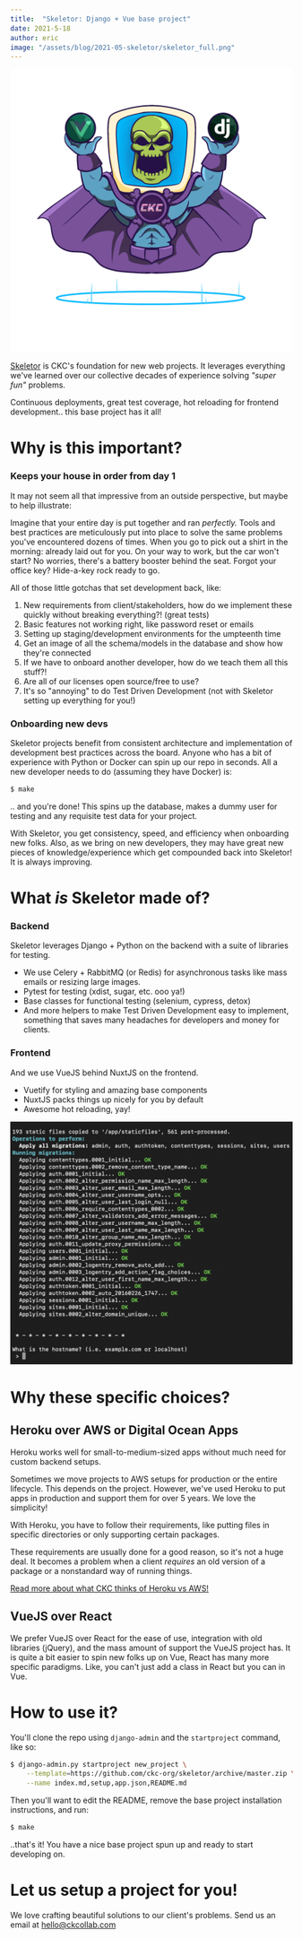 ```yaml
---
title:  "Skeletor: Django + Vue base project"
date: 2021-5-18
author: eric
image: "/assets/blog/2021-05-skeletor/skeletor_full.png"
---
```


<img src="/assets/blog/2021-05-skeletor/skeletor_full.png" class="inline-image">

[Skeletor](https://github.com/ckc-org/skeletor) is CKC's foundation for new web projects. It
leverages everything we've learned over our collective decades of experience solving _"super fun"_
problems. 

Continuous deployments, great test coverage, hot reloading for frontend development.. this
base project has it all!

<!--more-->

<div style="clear: both">
</div>


# Why is this important?

### Keeps your house in order from day 1

It may not seem all that impressive from an outside perspective, but maybe to help illustrate:

Imagine that your entire day is put together and ran _perfectly._ Tools and best practices are meticulously 
put into place to solve the same problems you've encountered dozens of times. When you go to pick out a shirt
in the morning: already laid out for you. On your way to work, but the car won't start? No worries, 
there's a battery booster behind the seat. Forgot your office key? Hide-a-key rock ready to go.

All of those little gotchas that set development back, like:
1. New requirements from client/stakeholders, how do we implement these quickly without breaking everything?! (great tests)
1. Basic features not working right, like password reset or emails
1. Setting up staging/development environments for the umpteenth time
1. Get an image of all the schema/models in the database and show how they're connected 
1. If we have to onboard another developer, how do we teach them all this stuff?!
1. Are all of our licenses open source/free to use?
1. It's so "annoying" to do Test Driven Development (not with Skeletor setting up everything for you!)

### Onboarding new devs

Skeletor projects benefit from consistent architecture and implementation of development best practices across the board. 
Anyone who has a bit of experience with Python or Docker can spin up our repo in seconds. All a new developer
needs to do (assuming they have Docker) is:

```bash
$ make
```

.. and you're done! This spins up the database, makes a dummy user for testing and any requisite test data
for your project.

With Skeletor, you get consistency, speed, and efficiency when onboarding new folks. Also, as we bring on new
developers, they may have great new pieces of knowledge/experience which get compounded back into Skeletor! It
is always improving.


# What _is_ Skeletor made of?

### Backend

Skeletor leverages Django + Python on the backend with a suite of libraries for testing.

 * We use Celery + RabbitMQ (or Redis) for asynchronous tasks like mass emails or resizing large images.
 * Pytest for testing (xdist, sugar, etc. ooo ya!)
 * Base classes for functional testing (selenium, cypress, detox)
 * And more helpers to make Test Driven Development easy to implement, something that saves many headaches for developers and money for clients.

### Frontend

And we use VueJS behind NuxtJS on the frontend.

 * Vuetify for styling and amazing base components
 * NuxtJS packs things up nicely for you by default
 * Awesome hot reloading, yay! 

<div class="img-bordered">
    <img src="/assets/blog/2021-05-skeletor/skeletor_install.png">
</div>

# Why these specific choices?

## Heroku over AWS or Digital Ocean Apps

Heroku works well for small-to-medium-sized apps without much need for custom backend setups.

Sometimes we move projects to AWS setups for production or the entire lifecycle. This
depends on the project. However, we've used Heroku to put apps in production and support them
for over 5 years. We love the simplicity!

With Heroku, you have to follow their requirements, like putting files in specific directories or only supporting certain packages.

These requirements are usually done for a good reason, so it's not a huge deal. It becomes a problem when 
a client _requires_ an old version of a package or a nonstandard way of running things.

[Read more about what CKC thinks of Heroku vs AWS!](https://ckcollab.com/2019/03/15/heroku-vs-aws.html)

## VueJS over React

We prefer VueJS over React for the ease of use, integration with old libraries (jQuery), 
and the mass amount of support the VueJS project has. It is quite a bit easier to spin
new folks up on Vue, React has many more specific paradigms. Like, you can't just add a
class in React but you can in Vue.

# How to use it?

You'll clone the repo using `django-admin` and the `startproject` command, like so:

```bash
$ django-admin.py startproject new_project \
    --template=https://github.com/ckc-org/skeletor/archive/master.zip \
    --name index.md,setup,app.json,README.md
```

Then you'll want to edit the README, remove the base project installation instructions, and
run:

```bash
$ make
```

..that's it! You have a nice base project spun up and ready to start developing on.

# Let us setup a project for you!

We love crafting beautiful solutions to our client's problems. Send us an email at [hello@ckcollab.com](mailto:hello@ckcollab.com)
